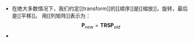 - 在绝大多数情况下，我们约定[[transform]]的[[顺序]]是[[缩放]]，旋转，最后是[[平移]]。
  用[[列矩阵]]表示为：
  $$\boldsymbol P_{new}=\boldsymbol{TRS}\boldsymbol P_{old}$$
-